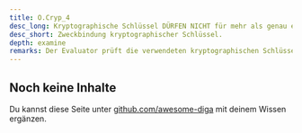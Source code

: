 ```yaml
---
title: O.Cryp_4
desc_long: Kryptographische Schlüssel DÜRFEN NICHT für mehr als genau einen Zweck eingesetzt werden.
desc_short: Zweckbindung kryptographischer Schlüssel.    
depth: examine
remarks: Der Evaluator prüft die verwendeten kryptographischen Schlüssel auf ihre Zweckgebundenheit. Es wird der Zweck nach Schutz durch Verschlüsselung und Authentisierung unterschieden.
---
```


## Noch keine Inhalte

Du kannst diese Seite unter [github.com/awesome-diga](https://github.com/awesome-diga/tr-faq) mit deinem Wissen ergänzen.
